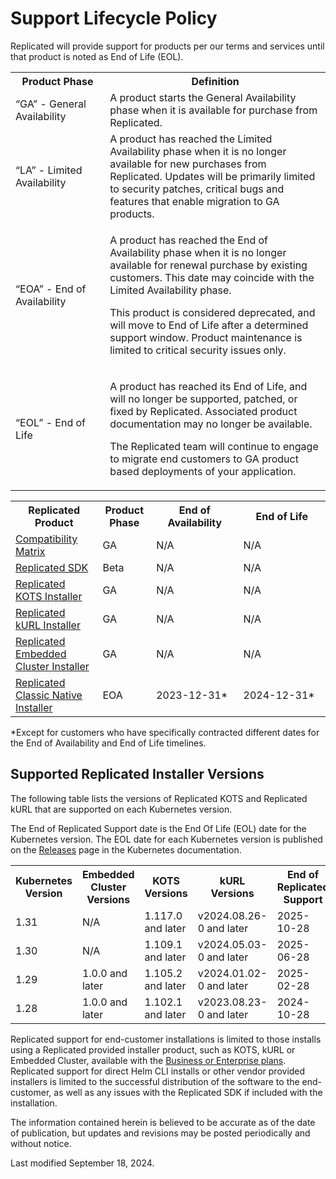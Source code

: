 # Support Lifecycle Policy

Replicated will provide support for products per our terms and services until that product is noted as End of Life (EOL).

<table>
  <tr>
    <th width="30%">Product Phase</th>
    <th width="70%">Definition</th>
  </tr>
  <tr>
    <td>“GA” - General Availability</td>
    <td>A product starts the General Availability phase when it is available for purchase from Replicated.</td>
  </tr>
  <tr>
    <td>“LA” - Limited Availability</td>
    <td>A product has reached the Limited Availability phase when it is no longer available for new purchases from Replicated. Updates will be primarily limited to security patches, critical bugs and features that enable migration to GA products.</td>
  </tr>
  <tr>
    <td>“EOA” - End of Availability</td>
    <td><p>A product has reached the End of Availability phase when it is no longer available for renewal purchase by existing customers. This date may coincide with the Limited Availability phase.</p><p>This product is considered deprecated, and will move to End of Life after a determined support window. Product maintenance is limited to critical security issues only.</p></td>
  </tr>
  <tr>
    <td>“EOL” - End of Life</td>
    <td><p>A product has reached its End of Life, and will no longer be supported, patched, or fixed by Replicated. Associated product documentation may no longer be available.</p><p>The Replicated team will continue to engage to migrate end customers to GA product based deployments of your application.</p></td>
  </tr>
</table>

<table>
  <tr>
    <th width="25%">Replicated Product</th>
    <th width="15%">Product Phase</th>
    <th width="25%">End of Availability</th>
    <th width="25%">End of Life</th>
  </tr>
  <tr>
    <td><a href="/vendor/testing-about">Compatibility Matrix</a></td>
    <td>GA</td>
    <td>N/A</td>
    <td>N/A</td>
  </tr>
  <tr>
    <td><a href="/vendor/replicated-sdk-overview">Replicated SDK</a></td>
    <td>Beta</td>
    <td>N/A</td>
    <td>N/A</td>
  </tr>
  <tr>
    <td><a href="/intro-kots">Replicated KOTS Installer</a></td>
    <td>GA</td>
    <td>N/A</td>
    <td>N/A</td>
  </tr>
    <tr>
    <td><a href="/vendor/kurl-about">Replicated kURL Installer</a></td>
    <td>GA</td>
    <td>N/A</td>
    <td>N/A</td>
  </tr>
  <tr>
    <td><a href="/vendor/embedded-overview">Replicated Embedded Cluster Installer</a></td>
    <td>GA</td>
    <td>N/A</td>
    <td>N/A</td>
  </tr>
  <tr>
    <td><a href="https://help.replicated.com/docs/native/getting-started/overview/">Replicated Classic Native Installer</a></td>
    <td>EOA</td>
    <td>2023-12-31&#42;</td>
    <td>2024-12-31&#42;</td>
  </tr>
</table>

&#42;Except for customers who have specifically contracted different dates for the End of Availability and End of Life timelines.  

## Supported Replicated Installer Versions

The following table lists the versions of Replicated KOTS and Replicated kURL that are supported on each Kubernetes version.

The End of Replicated Support date is the End Of Life (EOL) date for the Kubernetes version. The EOL date for each Kubernetes version is published on the [Releases](https://kubernetes.io/releases/) page in the Kubernetes documentation. 

<table>
  <tr>
    <th>Kubernetes Version</th>
    <th>Embedded Cluster Versions</th>
    <th>KOTS Versions</th>
    <th>kURL Versions</th>
    <th>End of Replicated Support</th>
  </tr>  
  <tr>
    <td>1.31</td>
    <td>N/A</td>
    <td>1.117.0 and later</td>
    <td>v2024.08.26-0 and later</td>
    <td>2025-10-28</td>
  </tr>
  <tr>
    <td>1.30</td>
    <td>N/A</td>
    <td>1.109.1 and later</td>
    <td>v2024.05.03-0 and later</td>
    <td>2025-06-28</td>
  </tr>
  <tr>
    <td>1.29</td>
    <td>1.0.0 and later</td>
    <td>1.105.2 and later</td>
    <td>v2024.01.02-0 and later</td>
    <td>2025-02-28</td>
  </tr>
  <tr>
    <td>1.28</td>
    <td>1.0.0 and later</td>
    <td>1.102.1 and later</td>
    <td>v2023.08.23-0 and later</td>
    <td>2024-10-28</td>
  </tr>
</table>

Replicated support for end-customer installations is limited to those installs using a Replicated provided installer product, such as KOTS, kURL or Embedded Cluster, available with the [Business or Enterprise plans](https://www.replicated.com/pricing). Replicated support for direct Helm CLI installs or other vendor provided installers is limited to the successful distribution of the software to the end-customer, as well as any issues with the Replicated SDK if included with the installation. 


The information contained herein is believed to be accurate as of the date of publication, but updates and revisions may be posted periodically and without notice.

Last modified September 18, 2024.
